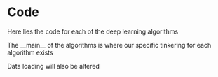 # Code
Here lies the code for each of the deep learning algorithms

The \_\_main\_\_ of the algorithms is where our specific tinkering for each algorithm exists

Data loading will also be altered

